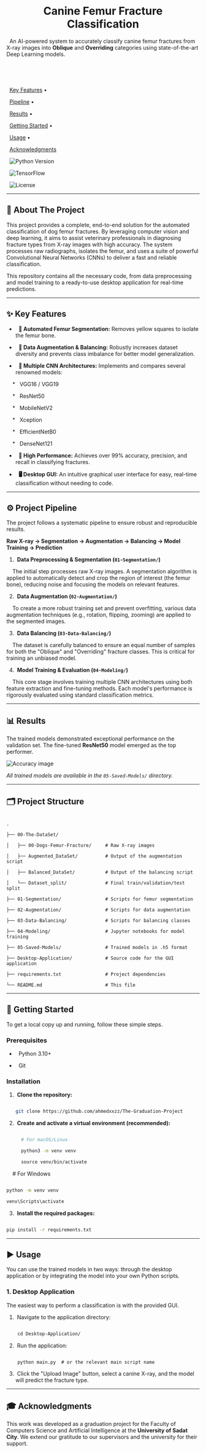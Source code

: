 <br>



  

<h1 align="center">Canine Femur Fracture Classification</h1>

  

<p align="center">

  An AI-powered system to accurately classify canine femur fractures from X-ray images into <strong>Oblique</strong> and <strong>Overriding</strong> categories using state-of-the-art Deep Learning models.

  <br>

  <br>

  <a href="#-key-features">Key Features</a> •

  <a href="#-project-pipeline">Pipeline</a> •

  <a href="#-results">Results</a> •

  <a href="#-getting-started">Getting Started</a> •

  <a href="#-usage">Usage</a> •

  <a href="#-acknowledgments">Acknowledgments</a>

</p>

  

<p align="center">

  <img src="https://img.shields.io/badge/Python-3.12+-blue.svg" alt="Python Version">

  <img src="https://img.shields.io/badge/TensorFlow-2.x-orange.svg" alt="TensorFlow">

  <img src="https://img.shields.io/badge/License-MIT-green.svg" alt="License">

</p>

  

---

  

## 📖 About The Project

  

This project provides a complete, end-to-end solution for the automated classification of dog femur fractures. By leveraging computer vision and deep learning, it aims to assist veterinary professionals in diagnosing fracture types from X-ray images with high accuracy. The system processes raw radiographs, isolates the femur, and uses a suite of powerful Convolutional Neural Networks (CNNs) to deliver a fast and reliable classification.

  

This repository contains all the necessary code, from data preprocessing and model training to a ready-to-use desktop application for real-time predictions.

  

---

  

## ✨ Key Features

  

*   **🦴 Automated Femur Segmentation:** Removes yellow squares to isolate the femur bone.

*   **🔄 Data Augmentation & Balancing:** Robustly increases dataset diversity and prevents class imbalance for better model generalization.

*   **🧠 Multiple CNN Architectures:** Implements and compares several renowned models:

    *   VGG16 / VGG19

    *   ResNet50

    *   MobileNetV2

    *   Xception

    *   EfficientNetB0

    *   DenseNet121

*   **🚀 High Performance:** Achieves over 99% accuracy, precision, and recall in classifying fractures.

*   **🖥️ Desktop GUI:** An intuitive graphical user interface for easy, real-time classification without needing to code.

  

---

  

## ⚙️ Project Pipeline

  

The project follows a systematic pipeline to ensure robust and reproducible results.

  

**Raw X-ray → Segmentation → Augmentation → Balancing → Model Training → Prediction**

  

1.  **Data Preprocessing & Segmentation (`01-Segmentation/`)**

    The initial step processes raw X-ray images. A segmentation algorithm is applied to automatically detect and crop the region of interest (the femur bone), reducing noise and focusing the models on relevant features.

  

2.  **Data Augmentation (`02-Augmentation/`)**

    To create a more robust training set and prevent overfitting, various data augmentation techniques (e.g., rotation, flipping, zooming) are applied to the segmented images.

  

3.  **Data Balancing (`03-Data-Balancing/`)**

    The dataset is carefully balanced to ensure an equal number of samples for both the "Oblique" and "Overriding" fracture classes. This is critical for training an unbiased model.

  

4.  **Model Training & Evaluation (`04-Modeling/`)**

    This core stage involves training multiple CNN architectures using both feature extraction and fine-tuning methods. Each model's performance is rigorously evaluated using standard classification metrics.

  

---

  

## 📊 Results

  

The trained models demonstrated exceptional performance on the validation set. The fine-tuned **ResNet50** model emerged as the top performer.

  

![Accuracy image](accuracy.png)

  

*All trained models are available in the `05-Saved-Models/` directory.*

  

---

  

## 🗂️ Project Structure

  

```

.

├── 00-The-DataSet/

│   ├── 00-Dogs-Femur-Fracture/     # Raw X-ray images

│   ├── Augmented_DataSet/          # Output of the augmentation script

│   ├── Balanced_DataSet/           # Output of the balancing script

│   └── Dataset_split/              # Final train/validation/test split

├── 01-Segmentation/                # Scripts for femur segmentation

├── 02-Augmentation/                # Scripts for data augmentation

├── 03-Data-Balancing/              # Scripts for balancing classes

├── 04-Modeling/                    # Jupyter notebooks for model training

├── 05-Saved-Models/                # Trained models in .h5 format

├── Desktop-Application/            # Source code for the GUI application

├── requirements.txt                # Project dependencies

└── README.md                       # This file

```

  

---

  

## 🚀 Getting Started

  

To get a local copy up and running, follow these simple steps.

  

### Prerequisites

  

*   Python 3.10+

*   Git

  

### Installation

  

1.  **Clone the repository:**

    ```sh

    git clone https://github.com/ahmedxxzz/The-Graduation-Project

    ```

  

2.  **Create and activate a virtual environment (recommended):**

    ```sh

      # For macOS/Linux

      python3 -m venv venv

      source venv/bin/activate

    ```

    # For Windows

```sh

python -m venv venv

venv\Scripts\activate

```

  

3.  **Install the required packages:**

```sh

pip install -r requirements.txt

```

  

---

  

## ▶️ Usage

  

You can use the trained models in two ways: through the desktop application or by integrating the model into your own Python scripts.

  

### 1. Desktop Application

  

The easiest way to perform a classification is with the provided GUI.

  

1.  Navigate to the application directory:

```sh

    cd Desktop-Application/

```

2.  Run the application:

```sh

    python main.py  # or the relevant main script name

```

3.  Click the "Upload Image" button, select a canine X-ray, and the model will predict the fracture type.

  
  

---

  

## 🎓 Acknowledgments

  

This work was developed as a graduation project for the Faculty of Computers Science and Artificial Intelligence at the **University of Sadat City**. We extend our gratitude to our supervisors and the university for their support.